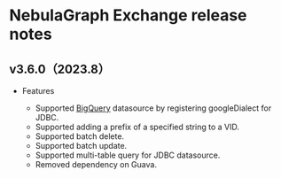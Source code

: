 # NebulaGraph Exchange release notes

## v3.6.0（2023.8）

- Features

  - Supported [BigQuery](../../import-export/nebula-exchange/use-exchange/ex-ug-import-from-jdbc.md) datasource by registering googleDialect for JDBC.
  - Supported adding a prefix of a specified string to a VID.
  - Supported batch delete.
  - Supported batch update.
  - Supported multi-table query for JDBC datasource.
  - Removed dependency on Guava.
